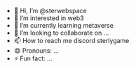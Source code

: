 - 👋 Hi, I’m @sterwebspace
- 👀 I’m interested in web3
- 🌱 I’m currently learning metaverse
- 💞️ I’m looking to collaborate on ...
- 📫 How to reach me discord sterlygame
- 😄 Pronouns: ...
- ⚡ Fun fact: ...

<!---
sterwebspace/sterwebspace is a ✨ special ✨ repository because its `README.md` (this file) appears on your GitHub profile.
You can click the Preview link to take a look at your changes.
--->
